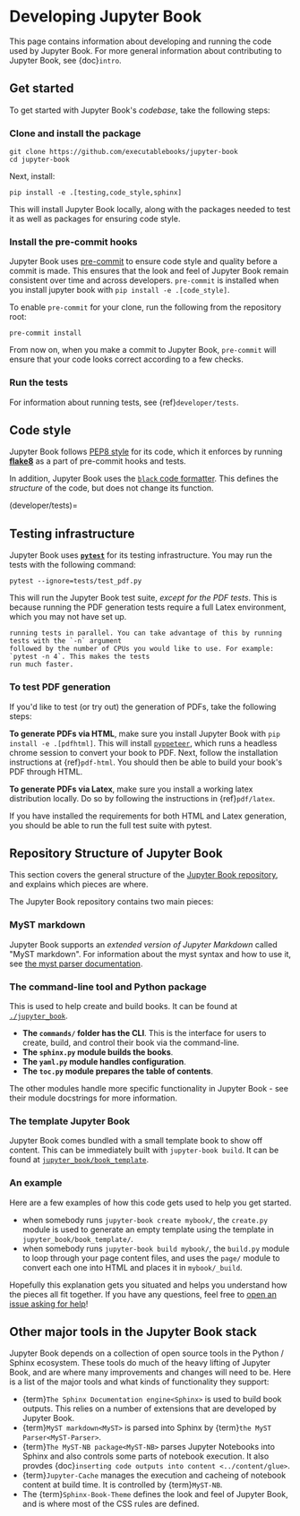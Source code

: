 # Developing Jupyter Book

This page contains information about developing and running the code used by
Jupyter Book. For more general information about contributing to Jupyter Book,
see {doc}`intro`.

## Get started

To get started with Jupyter Book's *codebase*, take the following steps:

### Clone and install the package

```
git clone https://github.com/executablebooks/jupyter-book
cd jupyter-book
```

Next, install:

```
pip install -e .[testing,code_style,sphinx]
```

This will install Jupyter Book locally, along with the packages needed to test it
as well as packages for ensuring code style.

### Install the pre-commit hooks

Jupyter Book uses [pre-commit](https://pre-commit.com/) to ensure code style
and quality before a commit is made. This ensures that the look and feel of Jupyter Book
remain consistent over time and across developers. `pre-commit` is installed when you
install jupyter book with `pip install -e .[code_style]`.

To enable `pre-commit` for your clone, run the following from the repository root:

```
pre-commit install
```

From now on, when you make a commit to Jupyter Book, `pre-commit` will ensure that your
code looks correct according to a few checks.

### Run the tests

For information about running tests, see {ref}`developer/tests`.

## Code style

Jupyter Book follows [PEP8 style](https://www.python.org/dev/peps/pep-0008/) for its
code, which it enforces by running [**flake8**](https://pypi.org/project/flake8/) as a
part of pre-commit hooks and tests.

In addition, Jupyter Book uses the [`black` code formatter](https://black.readthedocs.io/en/stable/).
This defines the *structure* of the code, but does not change its function.

(developer/tests)=
## Testing infrastructure

Jupyter Book uses [**`pytest`**](https://docs.pytest.org/en/latest/) for its testing
infrastructure. You may run the tests with the following command:

```
pytest --ignore=tests/test_pdf.py
```

This will run the Jupyter Book test suite, *except for the PDF tests*. This is because
running the PDF generation tests require a full Latex environment, which you may not have
set up.

```{note} Jupyter Book makes use of [pytest-xdist](https://github.com/pytest-dev/pytest-xdist) for
running tests in parallel. You can take advantage of this by running tests with the `-n` argument
followed by the number of CPUs you would like to use. For example: `pytest -n 4`. This makes the tests
run much faster.
```


### To test PDF generation

If you'd like to test (or try out) the generation of PDFs, take the following steps:

**To generate PDFs via HTML**, make sure you install Jupyter Book with
`pip install -e .[pdfhtml]`. This will install [`pyppeteer`](https://github.com/pyppeteer/pyppeteer),
which runs a headless chrome session to convert your book to PDF. Next, follow
the installation instructions at {ref}`pdf-html`. You should then be able to build your
book's PDF through HTML.

**To generate PDFs via Latex**, make sure you install a working latex distribution locally.
Do so by following the instructions in {ref}`pdf/latex`.

If you have installed the requirements for both HTML and Latex generation, you should
be able to run the full test suite with pytest.


## Repository Structure of Jupyter Book

This section covers the general structure of the
[Jupyter Book repository](https://github.com/executablebooks/jupyter-book), and
explains which pieces are where.

The Jupyter Book repository contains two main pieces:

### MyST markdown

Jupyter Book supports an *extended version of Jupyter Markdown* called "MyST markdown".
For information about the myst syntax and how to use it, see
[the myst parser documentation](https://myst-parser.readthedocs.io/en/latest/using/syntax.html).

### The command-line tool and Python package

This is used to help create and build books.
It can be found at [`./jupyter_book`](https://github.com/executablebooks/jupyter-book/tree/master/jupyter_book).
* **The `commands/` folder has the CLI**. This is the interface for users to create,
  build, and control their book via the command-line.
* **The `sphinx.py` module builds the books**.
* **The `yaml.py` module handles configuration**.
* **The `toc.py` module prepares the table of contents**.

The other modules handle more specific functionality in Jupyter Book - see their
module docstrings for more information.

### The template Jupyter Book

Jupyter Book comes bundled with a small template book to show off content. This can
be immediately built with `jupyter-book build`. It can be found at
[`jupyter_book/book_template`](https://github.com/executablebooks/jupyter-book/tree/master/jupyter_book/book_template).

### An example

Here are a few examples of how this code gets used to help you get started.

* when somebody runs `jupyter-book create mybook/`, the `create.py` module is used to generate an empty template using the template in `jupyter_book/book_template/`.
* when somebody runs `jupyter-book build mybook/`, the `build.py` module to loop through your page content files,
  and uses the `page/` module to convert each one into HTML and places it in `mybook/_build`.

Hopefully this explanation gets you situated and helps you understand how the pieces all fit together.
If you have any questions, feel free to [open an issue asking for help](https://github.com/executablebooks/jupyter-book/issues/new)!

## Other major tools in the Jupyter Book stack

Jupyter Book depends on a collection of open source tools in the Python / Sphinx
ecosystem. These tools do much of the heavy lifting of Jupyter Book, and are where
many improvements and changes will need to be. Here is a list of the major tools and
what kinds of functionality they support:

* {term}`The Sphinx Documentation engine<Sphinx>` is used to build book outputs. This relies
  on a number of extensions that are developed by Jupyter Book.
* {term}`MyST markdown<MyST>` is parsed into Sphinx by
  {term}`the MyST Parser<MyST-Parser>`.
* {term}`The MyST-NB package<MyST-NB>` parses Jupyter Notebooks into Sphinx and also
  controls some parts of notebook execution. It also provdes
  {doc}`inserting code outputs into content <../content/glue>`.
* {term}`Jupyter-Cache` manages the execution and cacheing of notebook content at
  build time. It is controlled by {term}`MyST-NB`.
* The {term}`Sphinx-Book-Theme` defines the look and feel of Jupyter Book, and is
  where most of the CSS rules are defined.
